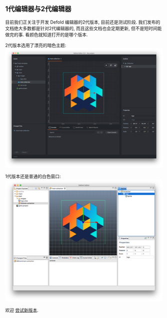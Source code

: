 ## 1代编辑器与2代编辑器

目前我们正关注于开发 Defold 编辑器的2代版本, 目前还是测试阶段. 我们发布的文档绝大多数都是针对2代编辑器的, 而且这些文档也会定期更新, 但不是短时间能做完的事. 看颜色就知道打开的是哪个版本.

2代版本选用了漂亮的暗色主题:
![editor 2](/shared/images/editor2.png)

1代版本还是普通的白色窗口:
![editor 1](/shared/images/editor1.png)

欢迎 [尝试新版本](https://www.defold.com/editor-two/).
